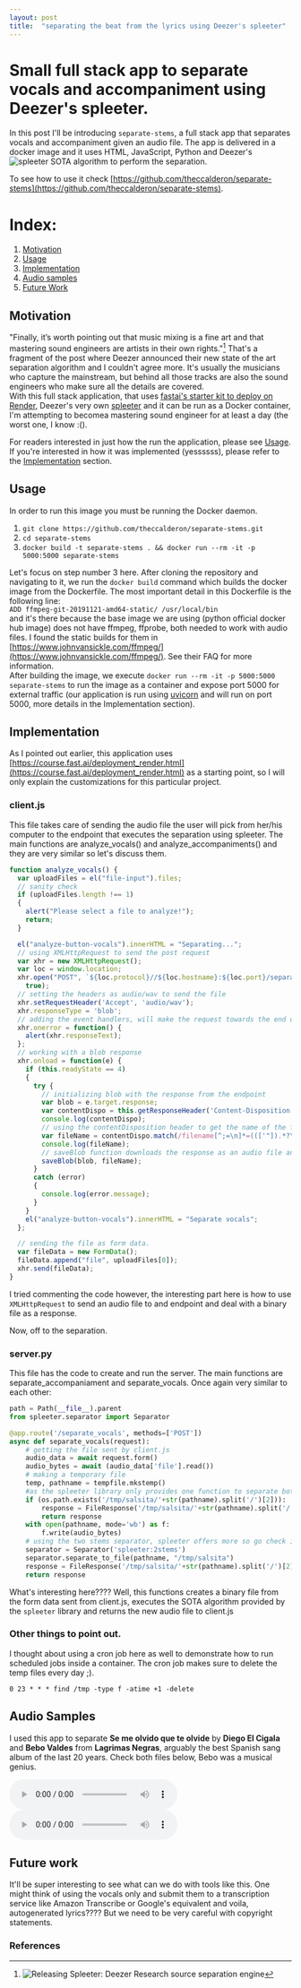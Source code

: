 ```yaml
---
layout: post
title:  "separating the beat from the lyrics using Deezer's spleeter"
---
```


# Small full stack app to separate vocals and accompaniment using Deezer's spleeter.

In this post I'll be introducing `separate-stems`, a full stack app that separates vocals and accompaniment given an audio file. The app is delivered in a docker image and it uses HTML, JavaScript, Python and Deezer's ![spleeter](https://deezer.io/releasing-spleeter-deezer-r-d-source-separation-engine-2b88985e797e) SOTA algorithm to perform the separation.

To see how to use it check [https://github.com/theccalderon/separate-stems](https://github.com/theccalderon/separate-stems).

# Index:
1. [Motivation](#motivation)
2. [Usage](#usage)
3. [Implementation](#implementation)
4. [Audio samples](#example)
5. [Future Work](#futurework)

## Motivation<a name="motivation"></a>

"Finally, it’s worth pointing out that music mixing is a fine art and that mastering sound engineers are artists in their own rights."[^fn] That's a fragment of the post where Deezer announced their new state of the art separation algorithm and I couldn't agree more. It's usually the musicians who capture the mainstream, but behind all those tracks are also the sound engineers who make sure all the details are covered.\
With this full stack application, that uses [fastai's starter kit to deploy on Render](https://course.fast.ai/deployment_render.html), Deezer's very own [spleeter](https://github.com/deezer/spleeter) and it can be run as a Docker container, I'm attempting to becomea mastering sound engineer for at least a day (the worst one, I know :().

For readers interested in just how the run the application, please see [Usage](#usage). If you're interested in how it was implemented (yessssss), please refer to the [Implementation](#implementation) section.

## Usage <a name="usage"></a>

In order to run this image you must be running the Docker daemon.

1. `git clone https://github.com/theccalderon/separate-stems.git`
2. `cd separate-stems`
3. `docker build -t separate-stems . && docker run --rm -it -p 5000:5000 separate-stems`
 
Let's focus on step number 3 here. After cloning the repository and navigating to it, we run the `docker build` command which builds the docker image from the Dockerfile. The most important detail in this Dockerfile is the following line: \
`ADD ffmpeg-git-20191121-amd64-static/ /usr/local/bin`\
and it's there because the base image we are using (python official docker hub image) does not have ffmpeg, ffprobe, both needed to work with audio files. I found the static builds for them in [https://www.johnvansickle.com/ffmpeg/](https://www.johnvansickle.com/ffmpeg/). See their FAQ for more information.\
After building the image, we execute `docker run --rm -it -p 5000:5000 separate-stems` to run the image as a container and expose port 5000 for external traffic (our application is run using [uvicorn](https://www.uvicorn.org/) and will run on port 5000, more details in the Implementation section).

## Implementation <a name="implementation"></a>

As I pointed out earlier, this application uses [https://course.fast.ai/deployment_render.html](https://course.fast.ai/deployment_render.html) as a starting point, so I will only explain the customizations for this particular project.

### client.js

This file takes care of sending the audio file the user will pick from her/his computer to the endpoint that executes the separation using spleeter. The main functions are analyze_vocals() and analyze_accompaniments() and they are very similar so let's discuss them.

```javascript
function analyze_vocals() {
  var uploadFiles = el("file-input").files;
  // sanity check
  if (uploadFiles.length !== 1) 
  {
    alert("Please select a file to analyze!");
    return;
  }

  el("analyze-button-vocals").innerHTML = "Separating...";
  // using XMLHttpRequest to send the post request
  var xhr = new XMLHttpRequest();
  var loc = window.location;
  xhr.open("POST", `${loc.protocol}//${loc.hostname}:${loc.port}/separate_vocals`,
    true);
  // setting the headers as audio/wav to send the file
  xhr.setRequestHeader('Accept', 'audio/wav');
  xhr.responseType = 'blob';
  // adding the event handlers, will make the request towards the end of thsi function.
  xhr.onerror = function() {
    alert(xhr.responseText);
  };
  // working with a blob response
  xhr.onload = function(e) {
    if (this.readyState == 4) 
    {
      try {
        // initializing blob with the response from the endpoint
        var blob = e.target.response;
        var contentDispo = this.getResponseHeader('Content-Disposition');
        console.log(contentDispo);
        // using the contentDisposition header to get the name of the file being sent as a response.
        var fileName = contentDispo.match(/filename[^;=\n]*=((['"]).*?\2|[^;\n]*)/)[1];
        console.log(fileName);
        // saveBlob function downloads the response as an audio file and saves it in your computer.
        saveBlob(blob, fileName);
      }
      catch (error)
      {
        console.log(error.message);
      }
    }
    el("analyze-button-vocals").innerHTML = "Separate vocals";
  };

  // sending the file as form data.
  var fileData = new FormData();
  fileData.append("file", uploadFiles[0]);
  xhr.send(fileData);
}
```

I tried commenting the code however, the interesting part here is how to use `XMLHttpRequest` to send an audio file to and endpoint and deal with a binary file as a response.

Now, off to the separation.

### server.py

This file has the code to create and run the server. The main functions are separate_accompaniament and separate_vocals. Once again very similar to each other:

```python
path = Path(__file__).parent
from spleeter.separator import Separator

@app.route('/separate_vocals', methods=['POST'])
async def separate_vocals(request):
    # getting the file sent by client.js
    audio_data = await request.form()
    audio_bytes = await (audio_data['file'].read())
    # making a temporary file
    temp, pathname = tempfile.mkstemp()
    #as the spleeter library only provides one function to separate both the vocals and accompaniment, we need to check if the same file has been submitted before in order to save time and just grab the existing file already.
    if (os.path.exists('/tmp/salsita/'+str(pathname).split('/')[2])):
        response = FileResponse('/tmp/salsita/'+str(pathname).split('/')[2]+'/vocals.wav', media_type = 'audio/wav',filename='vocals.wav')
        return response    
    with open(pathname, mode='wb') as f:
        f.write(audio_bytes)
    # using the two stems separator, spleeter offers more so go check it out!
    separator = Separator('spleeter:2stems')
    separator.separate_to_file(pathname, "/tmp/salsita")
    response = FileResponse('/tmp/salsita/'+str(pathname).split('/')[2]+'/vocals.wav', media_type = 'audio/wav',filename='vocals.wav')
    return response
```

What's interesting here???? Well, this functions creates a binary file from the form data sent from client.js, executes the SOTA algorithm provided by the `spleeter` library and returns the new audio file to client.js

### Other things to point out.

I thought about using a cron job here as well to demonstrate how to run scheduled jobs inside a container. The cron job makes sure to delete the temp files every day ;).

`0 23 * * * find /tmp -type f -atime +1 -delete`

## Audio Samples <a name="example"></a>

I used this app to separate **Se me olvido que te olvide** by **Diego El Cigala** and **Bebo Valdes** from **Lagrimas Negras**, arguably the best Spanish sang album of the last 20 years. Check both files below, Bebo was a musical genius. 

![Vocals](https://separate-stems.s3.amazonaws.com/vocals.wav)
![Accompaniment](https://separate-stems.s3.amazonaws.com/vocals.wav)

## Future work <a name="futurework"></a>

It'll be super interesting to see what can we do with tools like this. One might think of using the vocals only and submit them to a transcription service like Amazon Transcribe or Google's equivalent and voila, autogenerated lyrics???? But we need to be very careful with copyright statements.

### References
[^fn]: ![Releasing Spleeter: Deezer Research source separation engine](https://deezer.io/releasing-spleeter-deezer-r-d-source-separation-engine-2b88985e797e)